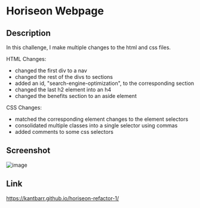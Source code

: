 # Horiseon Webpage

## Description
In this challenge, I make multiple changes to the html and css files.

HTML Changes:
- changed the first div to a nav
- changed the rest of the divs to sections
- added an id, "search-engine-optimization", to the corresponding section
- changed the last h2 element into an h4
- changed the benefits section to an aside element

CSS Changes:
- matched the corresponding element changes to the element selectors
- consolidated multiple classes into a single selector using commas
- added comments to some css selectors

## Screenshot
![image](https://github.com/KAntBarr/horiseon-refactor-1/assets/70618192/f9b4d068-26d1-4da2-b078-69cf73eb08dd)


## Link
https://kantbarr.github.io/horiseon-refactor-1/
